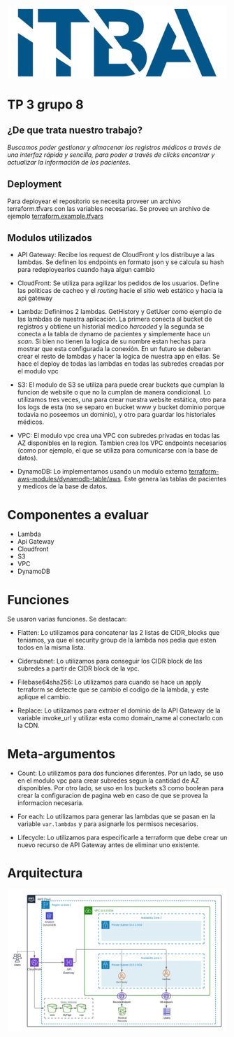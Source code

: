 ![Itbalogo](itbalogo.png)

# TP 3 grupo 8
## ¿De que trata nuestro trabajo?

*Buscamos poder gestionar y almacenar los registros médicos a través de una interfaz rápida y sencilla, para poder a través de clicks encontrar y actualizar la información de los pacientes*. 

## Deployment
Para deployear el repositorio se necesita proveer un archivo terraform.tfvars con las variables necesarias.
Se provee un archivo de ejemplo [terraform.example.tfvars](./terraform/organization/terraform.example.tfvars)

## Modulos utilizados

* API Gateway: Recibe los request de CloudFront y los distribuye a las lambdas. Se definen los endpoints en formato json y se calcula su hash para redeployearlos cuando haya algun cambio

* CloudFront: Se utiliza para agilizar los pedidos de los usuarios. Define las politicas de cacheo y el *routing* hacie el sitio web estático y hacia la api gateway

* Lambda: Definimos 2 lambdas. GetHistory y GetUser como ejemplo de las lambdas de nuestra aplicación. La primera conecta al bucket de registros y obtiene un historial medico *harcoded* y la segunda se conecta a la tabla de dynamo de pacientes y simplemente hace un *scan*. Si bien no tienen la logica de su nombre estan hechas para mostrar que esta configurada la conexión. En un futuro se deberan crear el resto de lambdas y hacer la logica de nuestra app en ellas. Se hace el deploy de todas las lambdas en todas las subredes creadas por el modulo vpc

* S3: El modulo de S3 se utiliza para puede crear buckets que cumplan la funcion de website o que no la cumplan de manera condicional. Lo utilizamos tres veces, una para crear nuestra website estática, otro para los logs de esta (no se separo en bucket www y bucket dominio porque todavia no poseemos un dominio), y otro para guardar los historiales médicos.

* VPC: El modulo vpc crea una VPC con subredes privadas en todas las AZ disponibles en la region. Tambien crea los VPC endpoints necesarios (como por ejemplo, el que se utiliza para comunicarse con la base de datos).

* DynamoDB: Lo implementamos usando un modulo externo [terraform-aws-modules/dynamodb-table/aws](https://registry.terraform.io/modules/terraform-aws-modules/dynamodb-table/aws/latest). Este genera las tablas de pacientes y medicos de la base de datos.

# Componentes a evaluar
- Lambda
- Api Gateway
- Cloudfront
- S3
- VPC
- DynamoDB

# Funciones 

Se usaron varias funciones. Se destacan:

* Flatten: Lo utilizamos para concatenar las 2 listas de CIDR_blocks que teniamos, ya que el security group de la lambda nos pedia que esten todos en la misma lista.

* Cidersubnet: Lo utilizamos para conseguir los CIDR block de las subredes a partir de CIDR block de la vpc.

* Filebase64sha256: Lo utilizamos para cuando se hace un apply terraform se detecte que se cambio el codigo de la lambda, y este aplique el cambio. 

* Replace: Lo utilizamos para extraer el dominio de la API Gateway de la variable invoke_url y utilizar esta como domain_name al conectarlo con la CDN.

# Meta-argumentos

* Count: Lo utilizamos para dos funciones diferentes. Por un lado, se uso en el modulo vpc para crear subredes segun la cantidad de AZ disponibles. Por otro lado, se uso en los buckets s3 como boolean para crear la configuracion de pagina web en caso de que se provea la informacion necesaria.

* For each: Lo utilizamos para generar las lambdas que se pasan en la variable `var.lambdas` y para asignarle los permisos necesarios.

* Lifecycle: Lo utilizamos para especificarle a terraform que debe crear un nuevo recurso de API Gateway antes de eliminar uno existente.

# Arquitectura     
![image](arquitectura_modificada.png)

